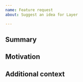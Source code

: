 ```yaml
---
name: Feature request
about: Suggest an idea for Layer

---
```


<!--

Have you read Layer's Code of Conduct? By filing an Issue, you are expected to comply with it, including treating everyone with respect: https://github.com/layerai/.github/blob/main/CODE_OF_CONDUCT.md

Do you want to ask a question? Are you looking for support? The Layer discourse is the best place for getting support: https://discourse.layer.ai

-->

## Summary

<!-- One paragraph explanation of the feature. -->

## Motivation

<!-- Why are we doing this? What use cases does it support? What is the expected outcome? -->

## Additional context

<!-- Add any other context or screenshots about the feature request here. -->